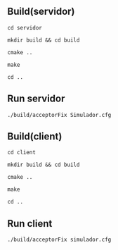 ## Build(servidor)

```cd servidor```

```mkdir build && cd build```

```cmake ..```

```make```

```cd ..```

## Run servidor
```./build/acceptorFix Simulador.cfg```

## Build(client)

```cd client```

```mkdir build && cd build```

```cmake ..```

```make```

```cd ..```

## Run client
```./build/acceptorFix simulador.cfg```

